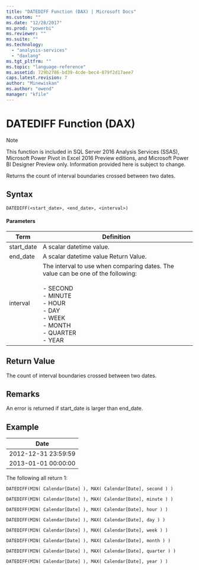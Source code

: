```yaml
---
title: "DATEDIFF Function (DAX) | Microsoft Docs"
ms.custom: ""
ms.date: "12/28/2017"
ms.prod: "powerbi"
ms.reviewer: ""
ms.suite: ""
ms.technology: 
  - "analysis-services"
  - "daxlang"
ms.tgt_pltfrm: ""
ms.topic: "language-reference"
ms.assetid: 729b2786-bd39-4cde-bec4-879f2d17aee7
caps.latest.revision: 7
author: "Minewiskan"
ms.author: "owend"
manager: "kfile"
---
```

# DATEDIFF Function (DAX)
> [!NOTE]  
> This function is included in SQL Server 2016 Analysis Services (SSAS), Microsoft Power Pivot in Excel 2016 Preview editions, and Microsoft Power BI Designer Preview only. Information provided here is subject to change.  
  
Returns the count of interval boundaries crossed between two dates.  
  
## Syntax  
  
```  
DATEDIFF(<start_date>, <end_date>, <interval>)  
```  
  
#### Parameters  
  
|Term|Definition|  
|--------|--------------|  
|start_date|A scalar datetime value.|  
|end_date|A scalar datetime value Return Value.|  
|interval|The interval to use when comparing dates. The value can be one of the following:<br /><br />-   SECOND<br />-   MINUTE<br />-   HOUR<br />-   DAY<br />-   WEEK<br />-   MONTH<br />-   QUARTER<br />-   YEAR|  
  
## Return Value  
The count of interval boundaries crossed between two dates.  
  
## Remarks  
An error is returned if start_date is larger than end_date.  
  
## Example  
  
|Date|  
|--------|  
|2012-12-31 23:59:59|  
|2013-01-01 00:00:00|  
  
The following all return 1:  
  
```  
DATEDIFF(MIN( Calendar[Date] ), MAX( Calendar[Date], second ) )  
  
DATEDIFF(MIN( Calendar[Date] ), MAX( Calendar[Date], minute ) )  
  
DATEDIFF(MIN( Calendar[Date] ), MAX( Calendar[Date], hour ) )  
  
DATEDIFF(MIN( Calendar[Date] ), MAX( Calendar[Date], day ) )  
  
DATEDIFF(MIN( Calendar[Date] ), MAX( Calendar[Date], week ) )  
  
DATEDIFF(MIN( Calendar[Date] ), MAX( Calendar[Date], month ) )  
  
DATEDIFF(MIN( Calendar[Date] ), MAX( Calendar[Date], quarter ) )  
  
DATEDIFF(MIN( Calendar[Date] ), MAX( Calendar[Date], year ) )  
```  
